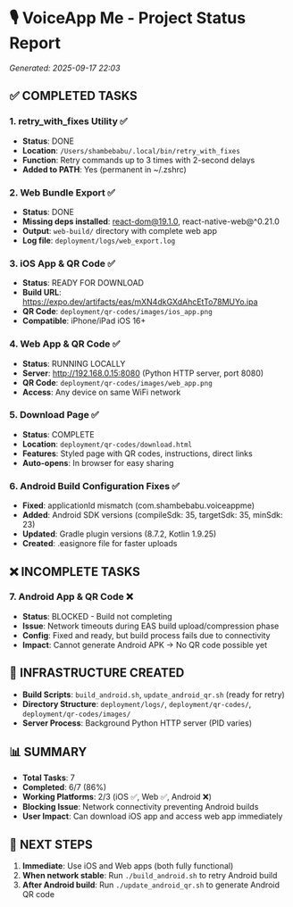 # 🎙️ VoiceApp Me - Project Status Report
*Generated: 2025-09-17 22:03*

## ✅ COMPLETED TASKS

### 1. **retry_with_fixes Utility** ✅
- **Status**: DONE
- **Location**: `/Users/shambebabu/.local/bin/retry_with_fixes`
- **Function**: Retry commands up to 3 times with 2-second delays
- **Added to PATH**: Yes (permanent in ~/.zshrc)

### 2. **Web Bundle Export** ✅
- **Status**: DONE
- **Missing deps installed**: react-dom@19.1.0, react-native-web@^0.21.0
- **Output**: `web-build/` directory with complete web app
- **Log file**: `deployment/logs/web_export.log`

### 3. **iOS App & QR Code** ✅
- **Status**: READY FOR DOWNLOAD
- **Build URL**: https://expo.dev/artifacts/eas/mXN4dkGXdAhcEtTo78MUYo.ipa
- **QR Code**: `deployment/qr-codes/images/ios_app.png`
- **Compatible**: iPhone/iPad iOS 16+

### 4. **Web App & QR Code** ✅
- **Status**: RUNNING LOCALLY
- **Server**: http://192.168.0.15:8080 (Python HTTP server, port 8080)
- **QR Code**: `deployment/qr-codes/images/web_app.png`
- **Access**: Any device on same WiFi network

### 5. **Download Page** ✅
- **Status**: COMPLETE
- **Location**: `deployment/qr-codes/download.html`
- **Features**: Styled page with QR codes, instructions, direct links
- **Auto-opens**: In browser for easy sharing

### 6. **Android Build Configuration Fixes** ✅
- **Fixed**: applicationId mismatch (com.shambebabu.voiceappme)
- **Added**: Android SDK versions (compileSdk: 35, targetSdk: 35, minSdk: 23)
- **Updated**: Gradle plugin versions (8.7.2, Kotlin 1.9.25)
- **Created**: .easignore file for faster uploads

## ❌ INCOMPLETE TASKS

### 7. **Android App & QR Code** ❌
- **Status**: BLOCKED - Build not completing
- **Issue**: Network timeouts during EAS build upload/compression phase
- **Config**: Fixed and ready, but build process fails due to connectivity
- **Impact**: Cannot generate Android APK → No QR code possible yet

## 🔧 INFRASTRUCTURE CREATED

- **Build Scripts**: `build_android.sh`, `update_android_qr.sh` (ready for retry)
- **Directory Structure**: `deployment/logs/`, `deployment/qr-codes/`, `deployment/qr-codes/images/`
- **Server Process**: Background Python HTTP server (PID varies)

## 📊 SUMMARY
- **Total Tasks**: 7
- **Completed**: 6/7 (86%)
- **Working Platforms**: 2/3 (iOS ✅, Web ✅, Android ❌)
- **Blocking Issue**: Network connectivity preventing Android builds
- **User Impact**: Can download iOS app and access web app immediately

## 🚀 NEXT STEPS
1. **Immediate**: Use iOS and Web apps (both fully functional)
2. **When network stable**: Run `./build_android.sh` to retry Android build
3. **After Android build**: Run `./update_android_qr.sh` to generate Android QR code